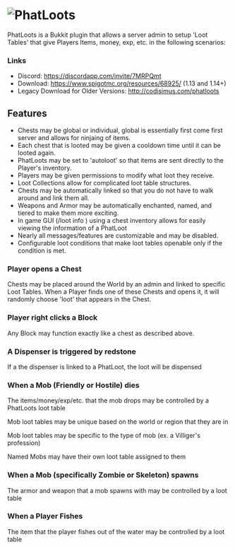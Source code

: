 ![PhatLoots](https://i.imgur.com/gZ5zxIX.png "PhatLoots")
==========
PhatLoots is a Bukkit plugin that allows a server admin to setup 'Loot Tables' that give Players Items, money, exp, etc. in the following scenarios:

### Links
* Discord: https://discordapp.com/invite/7MRPQmt
* Download: https://www.spigotmc.org/resources/68925/ (1.13 and 1.14+)
* Legacy Download for Older Versions: http://codisimus.com/phatloots

## Features
* Chests may be global or individual, global is essentially first come first server and allows for ninjaing of items.
* Each chest that is looted may be given a cooldown time until it can be looted again.
* PhatLoots may be set to 'autoloot' so that items are sent directly to the Player's inventory.
* Players may be given permissions to modify what loot they receive.
* Loot Collections allow for complicated loot table structures.
* Chests may be automatically linked so that you do not have to walk around and link them all.
* Weapons and Armor may be automatically enchanted, named, and tiered to make them more exciting.
* In game GUI (/loot info <PhatLoot>) using a chest inventory allows for easily viewing the information of a PhatLoot
* Nearly all messages/features are customizable and may be disabled.
* Configurable loot conditions that make loot tables openable only if the condition is met.
    
### Player opens a Chest  
Chests may be placed around the World by an admin and linked to specific Loot Tables. When a Player finds one of these Chests and opens it, it will randomly choose 'loot' that appears in the Chest.

### Player right clicks a Block
Any Block may function exactly like a chest as described above.

### A Dispenser is triggered by redstone
If a the dispenser is linked to a PhatLoot, the loot will be dispensed

### When a Mob (Friendly or Hostile) dies
The items/money/exp/etc. that the mob drops may be controlled by a PhatLoots loot table

Mob loot tables may be unique based on the world or region that they are in
    
Mob loot tables may be specific to the type of mob (ex. a Villiger's profession)
    
Named Mobs may have their own loot table assigned to them

### When a Mob (specifically Zombie or Skeleton) spawns
The armor and weapon that a mob spawns with may be controlled by a loot table

### When a Player Fishes
The item that the player fishes out of the water may be controlled by a loot table
